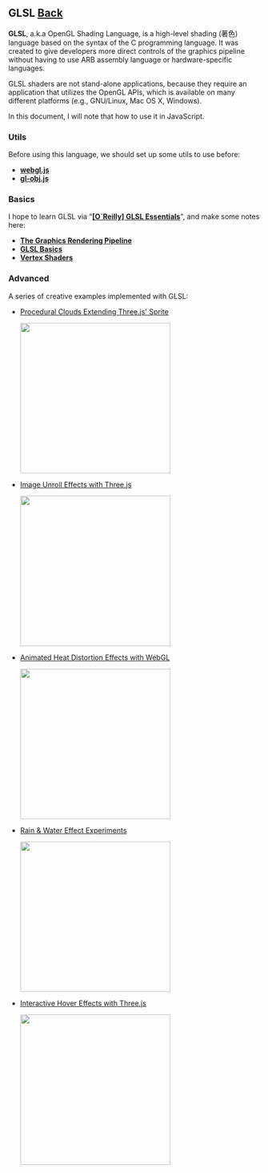## GLSL [Back](./../webgl.md)

**GLSL**, a.k.a OpenGL Shading Language, is a high-level shading (著色) language based on the syntax of the C programming language. It was created to give developers more direct controls of the graphics pipeline without having to use ARB assembly language or hardware-specific languages.

GLSL shaders are not stand-alone applications, because they require an application that utilizes the OpenGL APIs, which is available on many different platforms (e.g., GNU/Linux, Mac OS X, Windows).

In this document, I will note that how to use it in JavaScript.

### Utils

Before using this language, we should set up some utils to use before:

- [**webgl.js**](./webgl_js/webgl_js.md)
- [**gl-obj.js**](./gl_obj_js/gl_obj_js.md)

### Basics

I hope to learn GLSL via "[**\[O`Reilly\] GLSL Essentials**](https://www.oreilly.com/library/view/glsl-essentials/9781849698009/)", and make some notes here:

- [**The Graphics Rendering Pipeline**](./graphic_rendering_pipeline/graphic_rendering_pipeline.md)
- [**GLSL Basics**](./glsl_basics/glsl_basics.md)
- [**Vertex Shaders**](./vertex_shaders/vertex_shaders.md)

### Advanced

A series of creative examples implemented with GLSL:

- [Procedural Clouds Extending Three.js' Sprite](https://github.com/dghez/THREEJS_Procedural-clouds)

    <a href="http://tympanus.net/Tutorials/ProceduralClouds/" target="_blank"><img src="./images/1.jpeg" width="300px" /></a>

- [Image Unroll Effects with Three.js](https://github.com/akella/UnrollingImages)

    <a href="https://tympanus.net/Development/UnrollingImages/" target="_blank"><img src="./images/2.jpeg" width="300px" /></a>

- [Animated Heat Distortion Effects with WebGL](https://github.com/lbebber/HeatDistortionEffect)

    <a href="http://tympanus.net/Tutorials/HeatDistortionEffect/" target="_blank"><img src="./images/3.jpg" width="300px" /></a>

- [Rain & Water Effect Experiments](https://github.com/codrops/RainEffect)

    <a href="http://tympanus.net/Development/RainEffect/" target="_blank"><img src="./images/4.jpg" width="300px" /></a>

- [Interactive Hover Effects with Three.js](https://github.com/akella/webgl-mouseover-effects)

    <a href="https://tympanus.net/Tutorials/webgl-mouseover-effects/step3.html" target="_blank"><img src="./images/5.jpeg" width="300px" /></a>

